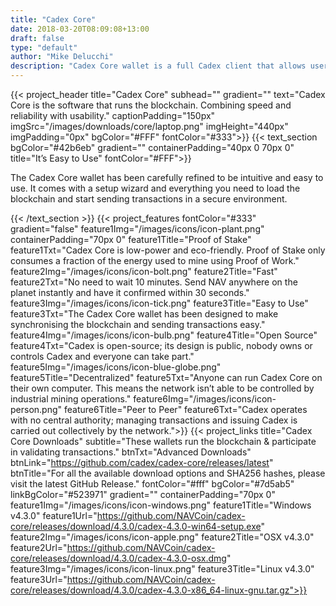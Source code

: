 ```yaml
---
title: "Cadex Core"
date: 2018-03-20T08:09:08+13:00
draft: false
type: "default"
author: "Mike Delucchi"
description: "Cadex Core wallet is a full Cadex client that allows users to participate in network staking."
---
```

{{< project_header
    title="Cadex Core"
    subhead=""
    gradient=""
    text="Cadex Core is the software that runs the blockchain. Combining speed and reliability with usability."
    captionPadding="150px"
    imgSrc="/images/downloads/core/laptop.png"
    imgHeight="440px"
    imgPadding="0px"
    bgColor="#FFF"
    fontColor="#333">}}
{{< text_section
    bgColor="#42b6eb"
    gradient=""
    containerPadding="40px 0 70px 0"
    title="It’s Easy to Use"
    fontColor="#FFF">}}
    <p>The Cadex Core wallet has been carefully refined to be intuitive and easy to use. It comes with a setup wizard and everything you need to load the blockchain and start sending transactions in a secure environment.</p>
{{< /text_section >}}
{{< project_features
    fontColor="#333"
    gradient="false"
    feature1Img="/images/icons/icon-plant.png"
    containerPadding="70px 0"
    feature1Title="Proof of Stake"
    feature1Txt="Cadex Core is low-power and eco-friendly. Proof of Stake only consumes a fraction of the energy used to mine using Proof of Work."
    feature2Img="/images/icons/icon-bolt.png"
    feature2Title="Fast"
    feature2Txt="No need to wait 10 minutes. Send NAV anywhere on the planet instantly and have it confirmed within 30 seconds."
    feature3Img="/images/icons/icon-tick.png"
    feature3Title="Easy to Use"
    feature3Txt="The Cadex Core wallet has been designed to make synchronising the blockchain and sending transactions easy."
    feature4Img="/images/icons/icon-bulb.png"
    feature4Title="Open Source"
    feature4Txt="Cadex is open-source; its design is public, nobody owns or controls Cadex and everyone can take part."
    feature5Img="/images/icons/icon-blue-globe.png"
    feature5Title="Decentralized"
    feature5Txt="Anyone can run Cadex Core on their own computer. This means the network isn’t able to be controlled by industrial mining operations."
    feature6Img="/images/icons/icon-person.png"
    feature6Title="Peer to Peer"
    feature6Txt="Cadex operates with no central authority; managing transactions and issuing Cadex is carried out collectively by the network.">}}
{{< project_links
    title="Cadex Core Downloads"
    subtitle="These wallets run the blockchain & participate in validating transactions."
    btnTxt="Advanced Downloads"
    btnLink="https://github.com/cadex/cadex-core/releases/latest"
    btnTitle="For all the available download options and SHA256 hashes, please visit the latest GitHub Release."
    fontColor="#fff"
    bgColor="#7d5ab5"
    linkBgColor="#523971"
    gradient=""
    containerPadding="70px 0"
    feature1Img="/images/icons/icon-windows.png"
    feature1Title="Windows v4.3.0"
    feature1Url="https://github.com/NAVCoin/cadex-core/releases/download/4.3.0/cadex-4.3.0-win64-setup.exe"
    feature2Img="/images/icons/icon-apple.png"
    feature2Title="OSX v4.3.0"
    feature2Url="https://github.com/NAVCoin/cadex-core/releases/download/4.3.0/cadex-4.3.0-osx.dmg"
    feature3Img="/images/icons/icon-linux.png"
    feature3Title="Linux v4.3.0"
    feature3Url="https://github.com/NAVCoin/cadex-core/releases/download/4.3.0/cadex-4.3.0-x86_64-linux-gnu.tar.gz">}}
